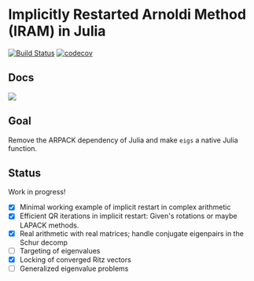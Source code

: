 # Implicitly Restarted Arnoldi Method (IRAM) in Julia

[![Build Status](https://travis-ci.org/haampie/IRAM.jl.svg?branch=master)](https://travis-ci.org/haampie/IRAM.jl) [![codecov](https://codecov.io/gh/haampie/IRAM.jl/branch/master/graph/badge.svg)](https://codecov.io/gh/haampie/IRAM.jl)

## Docs
[![](https://img.shields.io/badge/docs-latest-blue.svg)](https://haampie.github.io/IRAM.jl/latest)

## Goal
Remove the ARPACK dependency of Julia and make `eigs` a native Julia function.

## Status
Work in progress!

- [x] Minimal working example of implicit restart in complex arithmetic
- [x] Efficient QR iterations in implicit restart: Given's rotations or maybe LAPACK methods.
- [x] Real arithmetic with real matrices; handle conjugate eigenpairs in the Schur decomp
- [ ] Targeting of eigenvalues
- [x] Locking of converged Ritz vectors
- [ ] Generalized eigenvalue problems
